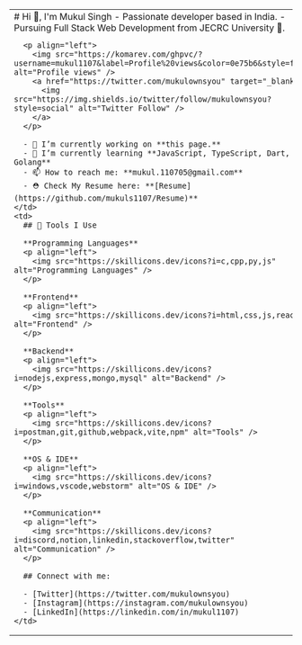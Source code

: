<table>
  <tr>
    <td>
      # Hi 👋, I'm Mukul Singh
      - Passionate developer based in India. 
      - Pursuing Full Stack Web Development from JECRC University 🏫.

      <p align="left">
        <img src="https://komarev.com/ghpvc/?username=mukul1107&label=Profile%20views&color=0e75b6&style=flat" alt="Profile views" />
        <a href="https://twitter.com/mukulownsyou" target="_blank">
          <img src="https://img.shields.io/twitter/follow/mukulownsyou?style=social" alt="Twitter Follow" />
        </a>
      </p>
      
      - 🔭 I’m currently working on **this page.**
      - 🌱 I’m currently learning **JavaScript, TypeScript, Dart, Golang**
      - 📫 How to reach me: **mukul.110705@gmail.com**
      - ⛑️ Check My Resume here: **[Resume](https://github.com/mukuls1107/Resume)**
    </td>
    <td>
      ## 🔧 Tools I Use

      **Programming Languages**
      <p align="left">
        <img src="https://skillicons.dev/icons?i=c,cpp,py,js" alt="Programming Languages" />
      </p>

      **Frontend**
      <p align="left">
        <img src="https://skillicons.dev/icons?i=html,css,js,react" alt="Frontend" />
      </p>

      **Backend**
      <p align="left">
        <img src="https://skillicons.dev/icons?i=nodejs,express,mongo,mysql" alt="Backend" />
      </p>

      **Tools**
      <p align="left">
        <img src="https://skillicons.dev/icons?i=postman,git,github,webpack,vite,npm" alt="Tools" />
      </p>

      **OS & IDE**
      <p align="left">
        <img src="https://skillicons.dev/icons?i=windows,vscode,webstorm" alt="OS & IDE" />
      </p>

      **Communication**
      <p align="left">
        <img src="https://skillicons.dev/icons?i=discord,notion,linkedin,stackoverflow,twitter" alt="Communication" />
      </p>

      ## Connect with me:

      - [Twitter](https://twitter.com/mukulownsyou)
      - [Instagram](https://instagram.com/mukulownsyou)
      - [LinkedIn](https://linkedin.com/in/mukul1107)
    </td>
  </tr>
</table>
